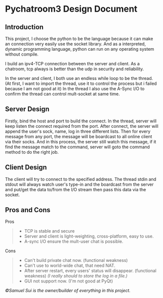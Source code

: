 Pychatroom3 Design Document
===========================

Introduction
-----

This project, I choose the python to be the language because it can make an connection very easily
use the socket library. And as a interpreted, dynamic programming language, python can run on any 
operating system without compile.
 
I build an ipv4-TCP connection between the server and client. As a chatroom, tcp always is better 
than the udp in security and reliability. 

In the server and client, I both use an endless while loop to be the thread. (At first, I want to
import the thread, use it to control the process but i failed because I am not good at it) In the
thread I also use the A-Sync I/O to confirm the thread can control mult-socket at same time.


Server Design
-----

Firstly, bind the host and port to build the connect. In the thread, server will keep listen the connect
required from the port. After connect, the server will append the user's sock, name, log in three 
different lists. Then for every message from any port, the message will be boardcast to all online client
via their socks. And in this process, the server still watch this message, if it find the message match 
to the command, server will goto the command method to do the right job.  

Client Design
-----

The client will try to connect to the specified address. The thread stdin and stdout will always watch
user's type-in and the boardcast from the server and put/get the data to/from the I/O stream then pass
this data via the socket.

Pros and Cons
----
 
 Pros
 > * TCP is stable and secure
 > * Server and client is light-weighting, cross-platform, easy to use.
 > * A-sync I/O ensure the mult-user chat is possible.
 
 Cons
 > * Can't build private chat now. (functional weakness)
 > * Can't use to world-wide chat, that need NAT.
 > * After server restart, every users' status will disappear. (functional weakness) *(I really should to store the log in a file.)*
 > * GUI not support now. (I'm not good at PyQt)
   
   
   
   
   
 *&copy;Samuel Sui is the owner/builder of everything in this project.*